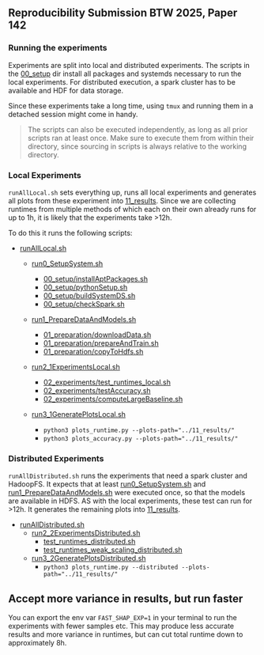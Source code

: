 ## Reproducibility Submission BTW 2025, Paper 142
### Running the experiments

Experiments are split into local and distributed experiments. 
The scripts in the [00_setup](00_setup) dir install all packages and systemds necessary to run the local experiments.
For distributed execution, a spark cluster has to be available and HDF for data storage.

Since these experiments take a long time, using `tmux` and running them in a detached session might come in handy.

>The scripts can also be executed independently, as long as all prior scripts ran at least once.
Make sure to execute them from within their directory, since sourcing in scripts is always relative to the working directory.

### Local Experiments
`runAllLocal.sh` sets everything up, runs all local experiments and generates all plots from these experiment into 
[11_results](11_results). 
Since we are collecting runtimes from multiple methods of which each on their own already runs for up to 1h, 
it is likely that the experiments take >12h.

To do this it runs the following scripts:

- [runAllLocal.sh](runAllLocal.sh)
  - [run0_SetupSystem.sh](run0_SetupSystem.sh)
    - [00_setup/installAptPackages.sh](00_setup%2FinstallAptPackages.sh)
    - [00_setup/pythonSetup.sh](00_setup%2FpythonSetup.sh)
    - [00_setup/buildSystemDS.sh](00_setup%2FbuildSystemDS.sh)
    - [00_setup/checkSpark.sh](00_setup%2FcheckSpark.sh)
  
  - [run1_PrepareDataAndModels.sh](run1_PrepareDataAndModels.sh)
    - [01_preparation/downloadData.sh](01_preparation%2FdownloadData.sh)
    - [01_preparation/prepareAndTrain.sh](01_preparation%2FprepareAndTrain.sh)
    - [01_preparation/copyToHdfs.sh](01_preparation%2FcopyToHdfs.sh)
  
  - [run2_1ExperimentsLocal.sh](run2_1ExperimentsLocal.sh)
    - [02_experiments/test_runtimes_local.sh](02_experiments%2Ftest_runtimes_local.sh)
    - [02_experiments/testAccuracy.sh](02_experiments%2FtestAccuracy.sh)
    - [02_experiments/computeLargeBaseline.sh](02_experiments%2FcomputeLargeBaseline.sh)

  - [run3_1GeneratePlotsLocal.sh](run3_1GeneratePlotsLocal.sh)
    - `python3 plots_runtime.py --plots-path="../11_results/"`
    - `python3 plots_accuracy.py --plots-path="../11_results/"`



### Distributed Experiments
`runAllDistributed.sh` runs the experiments that need a spark cluster and HadoopFS. 
It expects that at least [run0_SetupSystem.sh](run0_SetupSystem.sh) and [run1_PrepareDataAndModels.sh](run1_PrepareDataAndModels.sh)
were executed once, so that the models are available in HDFS. AS with the local experiments, these test can run for >12h.
It generates the remaining plots into [11_results](11_results).

- [runAllDistributed.sh](runAllDistributed.sh)
  - [run2_2ExperimentsDistributed.sh](run2_2ExperimentsDistributed.sh)
    - [test_runtimes_distributed.sh](02_experiments%2Ftest_runtimes_distributed.sh)
    - [test_runtimes_weak_scaling_distributed.sh](02_experiments%2Ftest_runtimes_weak_scaling_distributed.sh)
  - [run3_2GeneratePlotsDistributed.sh](run3_2GeneratePlotsDistributed.sh)
    - `python3 plots_runtime.py --distributed --plots-path="../11_results/"`
    

## Accept more variance in results, but run faster
You can export the env var `FAST_SHAP_EXP=1` in your terminal to run the experiments with fewer samples etc. 
This may produce less accurate results and more variance in runtimes, but can cut total runtime down to approximately 8h.


